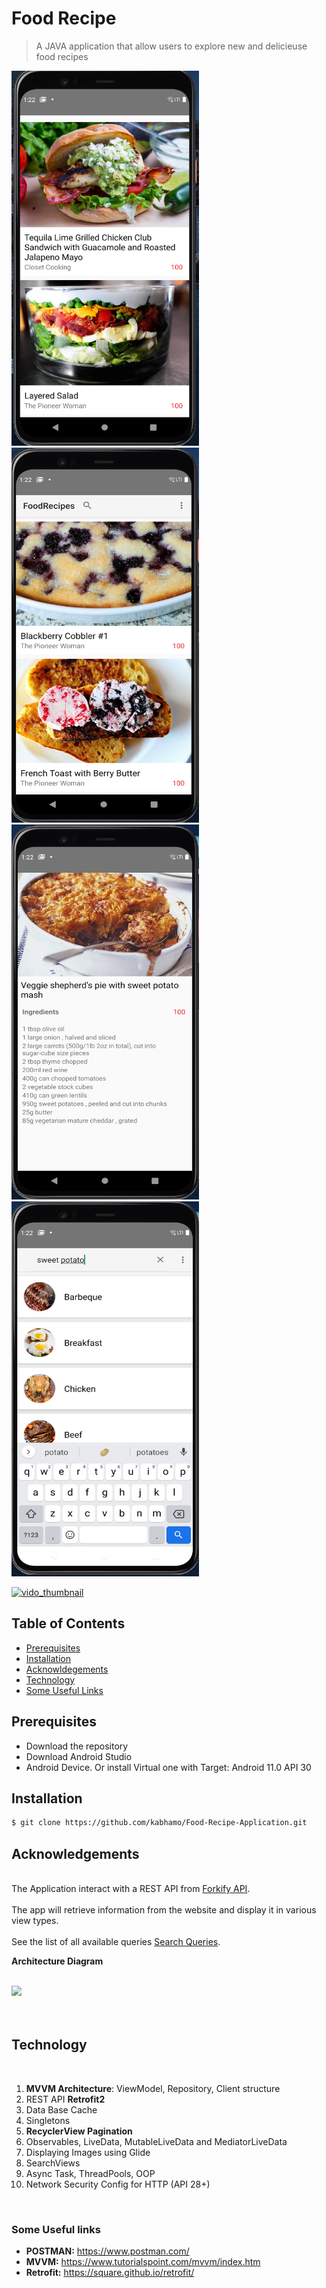 # Food Recipe
> A JAVA application that allow users to explore new and delicieuse food recipes



<img src="FR Asset/Breakfast.png" width="300" height="600" ><img src="FR Asset/Desserts.png" width="300" height="600" ><img src="FR Asset/Search Description.png" width="300" height="600" ><img src="FR Asset/Searching.png" width="300" height="600" >


[![vido_thumbnail](https://c1.staticflickr.com/3/2154/2054140257_58e87296b6.jpg)](https://www.youtube.com/watch?v=SjORe3_2bQc)


## Table of Contents

- [Prerequisites](#prerequisites)
- [Installation](#installation)
- [Acknowldegements](#acknowledgements)
- [Technology](#technology)
- [Some Useful Links](#some-useful-links)


## Prerequisites

- Download the repository
- Download Android Studio
- Android Device. Or install Virtual one with Target: Android 11.0 API 30

## Installation

```sh
$ git clone https://github.com/kabhamo/Food-Recipe-Application.git
```

## Acknowledgements

<br>
The Application interact with a REST API from <a href="https://forkify-api.herokuapp.com/" target="_blank" rel="nofollow">Forkify API</a>.
<br>
<br>The app will retrieve information from the website and display it in various view types.<br>
<br>See the list of all available queries <a href="https://forkify-api.herokuapp.com/phrases.html" target="_blank" rel="nofollow">Search Queries</a>. <br>

<strong>Architecture Diagram</strong>
<br><br>
<div class="text-center">
<img class="img-fluid text-center" src="https://codingwithmitch.s3.amazonaws.com/static/blog/8/mvvm_architecture.png"/>
</div>
<br><br>

## Technology
<br>
	<ol>
		<li><strong>MVVM Architecture</strong>: ViewModel, Repository, Client structure</li>
		<li>REST API <strong>Retrofit2</strong></li>
		<li>Data Base Cache</li>
		<li>Singletons</li>
		<li><strong>RecyclerView Pagination</strong></li>
		<li>Observables, LiveData, MutableLiveData and MediatorLiveData</li>
		<li>Displaying Images using Glide</li>
		<li>SearchViews</li>
		<li>Async Task, ThreadPools, OOP</li>
		<li>Network Security Config for HTTP (API 28+)</li>
	</ol>
<br>

### Some Useful links

- **POSTMAN:** https://www.postman.com/
- **MVVM:** https://www.tutorialspoint.com/mvvm/index.htm
- **Retrofit:** https://square.github.io/retrofit/
